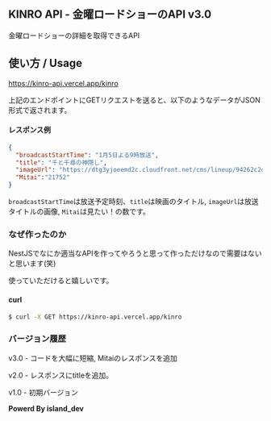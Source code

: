## KINRO API - 金曜ロードショーのAPI v3.0

金曜ロードショーの詳細を取得できるAPI

## 使い方 / Usage

https://kinro-api.vercel.app/kinro

上記のエンドポイントにGETリクエストを送ると、以下のようなデータがJSON形式で返されます。

#### レスポンス例

```json
{
  "broadcastStartTime": "1月5日よる9時放送",
  "title": "千と千尋の神隠し",
  "imageUrl": "https://dtg3yjoeemd2c.cloudfront.net/cms/lineup/94262c2dd76bfdbd452b6c13b1dabc6cb6399137.jpg",
  "Mitai":"21752"
}
```

`broadcastStartTime`は放送予定時刻、`title`は映画のタイトル, `imageUrl`は放送タイトルの画像, `Mitai`は見たい！の数です。

### なぜ作ったのか

NestJSでなにか適当なAPIを作ってやろうと思って作っただけなので需要はないと思います(笑)

使っていただけると嬉しいです。

#### curl

```bash
$ curl -X GET https://kinro-api.vercel.app/kinro
```

### バージョン履歴

v3.0 - コードを大幅に短縮, Mitaiのレスポンスを追加

v2.0 - レスポンスにtitleを追加。

v1.0 - 初期バージョン

**Powerd By island_dev**
